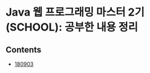# Java 웹 프로그래밍 마스터 2기 (SCHOOL): 공부한 내용 정리

## Contents

- [180903](https://github.com/gyumin-kim/jwpm-2/blob/master/180903.md)
